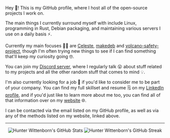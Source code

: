 Hey :wave:! This is my GitHub profile, where I host all of the open-source projects I work on.

The main things I currently surround myself with include Linux, programming in Rust, Debian packaging, and maintaining various servers I use on a daily basis :zap:.

Currently my main focuses :technologist: are [Celeste](https://github.com/hwittenborn/celeste), [makedeb](https://github.com/makedeb) and [volcano-safety-project](https://github.com/hwittenborn/volcano-safety-project), though I'm often trying new things to see if I can find something that'll keep my curiosity going :nerd_face:.

You can join my [Discord server](https://discord.gg/FtNhPepvj7), where I regularly talk :open_mouth: about stuff related to my projects and all the other random stuff that comes to mind :bulb:.

I'm also currently looking for a job :memo: if you'd like to consider me to be part of your company. You can find my full skillset and resume :spiral_notepad: on my [LinkedIn profile](https://www.linkedin.com/in/hwittenborn/), and if you'd just like to learn more about me too, you can find all of that information over on my [website](https://hunterwittenborn.com) :globe_with_meridians:.

I can be contacted via the email listed on my GitHub profile, as well as via any of the methods listed on my website, linked above.

---

<div align="center">
  
![Hunter Wittenborn's GitHub Stats](https://github-readme-stats.vercel.app/api?username=hwittenborn&hide_border=true&theme=radical)
![Hunter Wittenborn's GitHub Streak](https://github-readme-streak-stats.herokuapp.com/?user=hwittenborn&hide_border=true&theme=radical)

</div>
